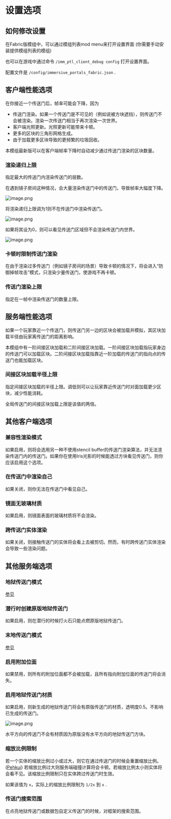 # 设置选项

## 如何修改设置

在Fabric版模组中，可以通过模组列表mod menu来打开设置界面 (你需要手动安装提供模组列表的模组)

也可以在游戏中通过命令 `/imm_ptl_client_debug config` 打开设置界面。

配置文件是 `/config/immersive_portals_fabric.json` .

## 客户端性能选项

在你接近一个传送门后，帧率可能会下降，因为

* 传送门渲染。如果一个传送门是不可见的（例如说被方块遮挡），则传送门不会被渲染。渲染一次传送门相当于再次渲染一次世界。
* 客户端光照更新。光照更新可能带来卡顿。
* 更多的区块的三角形网格生成。
* 由于加载更多区块导致的更频繁的垃圾回收。

本模组最新版可以在客户端帧率下降时自动减少通过传送门渲染的区块数量。

### 渲染递归上限

指定最大的传送门内渲染传送门的层数。

在遇到镜子房间这种情况，会大量渲染传送门中的传送门，导致帧率大幅度下降。

![image.png](https://i.loli.net/2021/11/20/xs9Fb6JDjgWNRlh.png)

将渲染递归上限调为1则不在传送门中渲染传送门。

![image.png](https://i.loli.net/2021/11/20/8a9IntyHuMRBVcN.png)

如果将其设为0，则可以看见传送门区域但不会渲染传送门内世界。

![image.png](https://i.loli.net/2021/11/20/NCKAx3HQZfDVrb7.png)

### 卡顿时限制传送门渲染

在由于渲染过多传送门（例如镜子房间的场景）导致卡顿的情况下，将会进入“防御掉帧攻击”模式，只渲染少量传送门，使游戏不再卡顿。

### 传送门渲染上限

指定在一帧中渲染传送门的数量上限。

## 服务端性能选项

如果一个玩家靠近一个传送门，则传送门另一边的区块会被加载并模拟，其区块加载半径由玩家离传送门的距离影响。

本模组中有一阶间接区块加载和二阶间接区块加载。一阶间接区块加载指玩家身边的传送门可以加载区块。二阶间接区块加载指靠近一阶加载的传送门的指向点的传送门也能加载区块。

### 间接区块加载半径上限

指定间接区块加载的半径上限。调低则可以让玩家靠近传送门时对面加载更少区块，减少性能消耗。

全局传送门的间接区块加载上限是该值的两倍。

## 其他客户端选项

### 兼容性渲染模式

如果启用，则将会选用另一种不使用stencil buffer的传送门渲染算法，并无法渲染传送门内的传送门。如果你在使用Iris光影的时候能透过方块看见传送门，则你应该启用这个选项。

### 在传送门中渲染自己

如果关闭，则你无法在传送门中看见自己。

### 镜面无玻璃材质

如果启用，则镜面表面的玻璃材质将不会渲染。

### 跨传送门实体渲染

如果关闭，则接触传送门的实体将会看上去被剪切。然而，有时跨传送门实体渲染会导致一些渲染问题。

## 其他服务端选项

### 地狱传送门模式

[参见](./Portals#nether-portals)

### 潜行时创建原版地狱传送门

如果启用，则在潜行的时候打火石只能点燃原版地狱传送门。

### 末地传送门模式

[参见](./Portals#end-portals)

### 启用附加位面

如果禁用，则所有的附加位面都不会被加载，且所有指向附加位面的传送门将会消失。

### 启用地狱传送门材质

如果启用，则新生成的地狱传送门将会有原版传送门的材质，透明度0.5。不影响已生成的传送门。

![image.png](https://i.loli.net/2021/11/20/regLGPdYoUv9MHC.png)

水平方向的传送门不会有材质因为原版没有水平方向的地狱传送门方块。

### 缩放比例限制

若一个实体的缩放比例过小或过大，则它在通过传送门的时候会重置缩放比例。([Pehkui](https://www.curseforge.com/minecraft/mc-mods/pehkui)) 若缩放比例过大则服务端碰撞计算将会卡顿。若缩放比例太小则实体将会看不见。该缩放比例限制只在实体跨过传送门时生效。

如果该值为 `x`，实际上的缩放比例限制为 `1/2x` 到 `x` .

### 传送门搜索范围

在点亮地狱传送门或数据包自定义传送门的时候，对框架的搜索范围。



